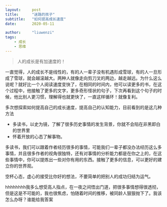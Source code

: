```yaml
---
layout:     post
title:      "迷路的孩子"
subtitle:   "如何提高成长速度"
date:       2020-05-11

author:     "liuwenzi"
tags:
    - 成长
    - 思维
---
```


> 人的成长是有加速度的！

一直觉得，人的成长不是线性的，有的人一辈子没有机遇形成雪球，有的人一旦形成了雪球，就会越滚越大。两种人就像走向剪刀叉的两边，越走越远。为什么这么说呢？就好比一个人阅读速度变快了，在相同的时间内，他可以读更多的书，在这个过程中，他接触了更多的文字，更多奇形怪状的句子，下次再看到这个句子的时候，他比别人更习惯，理解得也就更快了，一直这样循环！就像复利。

多次想探索如何提高自己的成长速度，提高自己的认知能力，目前看到的是这几种方法

- 多读书，以史为镜，了解了很多历史事情的发生背景，你就不会陷在非黑即白的世界里
- 怀着开放的心态了解事物。

多读书，我们可以跟着作者经历很多的事情，可能我们一辈子都没办法经历这么多事情，并且很多作者的视角很独特，还有对事情的分析能力都是在你之上的，在这些事情中，你可以提炼出一些对你有用的东西。接触了更多的信息，可以更好的建立你的世界观。

空杯心态，虚心的接受比你好的想法，不要简单的把别人的成功归结为运气。

hhhhhhhh我多么想受高人指点，在一夜之间悟出门道，把很多事情想得很透彻，但是这是不可能的，我也很焦虑，怕随着时间的推移，被同龄人狠狠抛下了。我该怎么办呀？谁能给我答案

